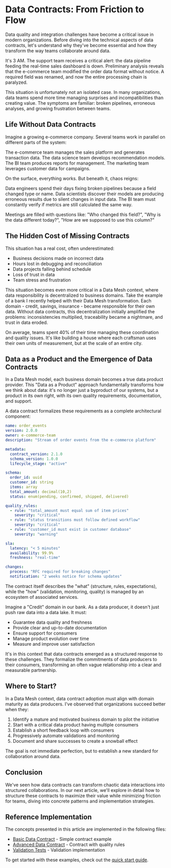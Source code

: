 # Data Contracts: From Friction to Flow

Data quality and integration challenges have become a critical issue in modern organizations. Before diving into the technical aspects of data contracts, let's understand why they've become essential and how they transform the way teams collaborate around data.

It's 3 AM. The support team receives a critical alert: the data pipeline feeding the real-time sales dashboard is down. Preliminary analysis reveals that the e-commerce team modified the order data format without notice. A required field was renamed, and now the entire processing chain is paralyzed.

This situation is unfortunately not an isolated case. In many organizations, data teams spend more time managing surprises and incompatibilities than creating value. The symptoms are familiar: broken pipelines, erroneous analyses, and growing frustration between teams.

## Life Without Data Contracts

Imagine a growing e-commerce company. Several teams work in parallel on different parts of the system:

The e-commerce team manages the sales platform and generates transaction data. The data science team develops recommendation models. The BI team produces reports for management. The marketing team leverages customer data for campaigns.

On the surface, everything works. But beneath it, chaos reigns:

Data engineers spend their days fixing broken pipelines because a field changed type or name. Data scientists discover their models are producing erroneous results due to silent changes in input data. The BI team must constantly verify if metrics are still calculated the same way.

Meetings are filled with questions like: "Who changed this field?", "Why is the data different today?", "How are we supposed to use this column?"

## The Hidden Cost of Missing Contracts

This situation has a real cost, often underestimated:

- Business decisions made on incorrect data
- Hours lost in debugging and reconciliation
- Data projects falling behind schedule
- Loss of trust in data
- Team stress and frustration

This situation becomes even more critical in a Data Mesh context, where data responsibility is decentralized to business domains. Take the example of a bank I recently helped with their Data Mesh transformation. Each domain - credit, savings, insurance - became responsible for their own data. Without data contracts, this decentralization initially amplified the problems: inconsistencies multiplied, traceability became a nightmare, and trust in data eroded.

On average, teams spent 40% of their time managing these coordination and quality issues. It's like building a house where each craftsman uses their own units of measurement, but at the scale of an entire city.

## Data as a Product and the Emergence of Data Contracts

In a Data Mesh model, each business domain becomes a true data product provider. This "Data as a Product" approach fundamentally transforms how we think about data: it's no longer just a byproduct of our systems, but a product in its own right, with its own quality requirements, documentation, and support.

A data contract formalizes these requirements as a complete architectural component:

```yaml
name: order_events
version: 2.0.0
owner: e-commerce-team
description: "Stream of order events from the e-commerce platform"

metadata:
  contract_version: 2.1.0
  schema_version: 1.0.0
  lifecycle_stage: "active"

schema:
  order_id: uuid
  customer_id: string
  items: array
  total_amount: decimal(10,2)
  status: enum(pending, confirmed, shipped, delivered)

quality_rules:
  - rule: "total_amount must equal sum of item prices"
    severity: "critical"
  - rule: "status transitions must follow defined workflow"
    severity: "critical"
  - rule: "customer_id must exist in customer database"
    severity: "warning"

sla:
  latency: "< 5 minutes"
  availability: 99.9%
  freshness: "real-time"

changes:
  process: "RFC required for breaking changes"
  notification: "2 weeks notice for schema updates"
```

The contract itself describes the "what" (structure, rules, expectations), while the "how" (validation, monitoring, quality) is managed by an ecosystem of associated services.

Imagine a "Credit" domain in our bank. As a data producer, it doesn't just push raw data into a data lake. It must:
- Guarantee data quality and freshness
- Provide clear and up-to-date documentation
- Ensure support for consumers
- Manage product evolution over time
- Measure and improve user satisfaction

It's in this context that data contracts emerged as a structured response to these challenges. They formalize the commitments of data producers to their consumers, transforming an often vague relationship into a clear and measurable partnership.

## Where to Start?

In a Data Mesh context, data contract adoption must align with domain maturity as data producers. I've observed that organizations succeed better when they:

1. Identify a mature and motivated business domain to pilot the initiative
2. Start with a critical data product having multiple consumers
3. Establish a short feedback loop with consumers
4. Progressively automate validations and monitoring
5. Document and share successes to create a snowball effect

The goal is not immediate perfection, but to establish a new standard for collaboration around data.

## Conclusion

We've seen how data contracts can transform chaotic data interactions into structured collaborations. In our next article, we'll explore in detail how to structure these contracts to maximize their value while minimizing friction for teams, diving into concrete patterns and implementation strategies.

## Reference Implementation

The concepts presented in this article are implemented in the following files:

- [Basic Data Contract](../../../contracts/customer-domain/order_events.yaml) - Simple contract example
- [Advanced Data Contract](../../../contracts/customer-domain/customer_profile_events.yaml) - Contract with quality rules
- [Validation Tests](../../../validation/contract_tests.py) - Validation implementation

To get started with these examples, check out the [quick start guide](../../../README.md#-quick-start). 